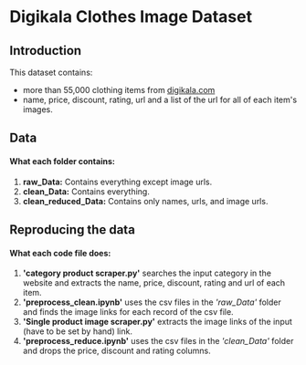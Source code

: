 # Digikala Clothes Image Dataset

## Introduction
This dataset contains:
- more than 55,000 clothing items from [digikala.com](https://www.digikala.com/)
- name, price, discount, rating, url and a list of the url for all of each item's images.

## Data

#### What each folder contains:
1. **raw_Data:** Contains everything except image urls.
2. **clean_Data:** Contains everything.
3. **clean_reduced_Data:** Contains only names, urls, and image urls.

## Reproducing the data

#### What each code file does:
1. **'category product scraper.py'** searches the input category in the website and extracts the name, price, discount, rating and url of each item.
2. **'preprocess_clean.ipynb'** uses the csv files in the *'raw_Data'* folder and finds the image links for each record of the csv file.
3. **'Single product image scraper.py'** extracts the image links of the input (have to be set by hand) link.
4. **'preprocess_reduce.ipynb'** uses the csv files in the *'clean_Data'* folder and drops the price, discount and rating columns.
